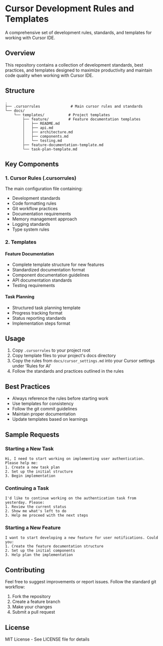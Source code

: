 # Cursor Development Rules and Templates

A comprehensive set of development rules, standards, and templates for working with Cursor IDE.

## Overview

This repository contains a collection of development standards, best practices, and templates designed to maximize productivity and maintain code quality when working with Cursor IDE.

## Structure

```
.
├── .cursorrules              # Main cursor rules and standards
└── docs/
    └── templates/           # Project templates
        ├── feature/         # Feature documentation templates
        │   ├── README.md
        │   ├── api.md
        │   ├── architecture.md
        │   ├── components.md
        │   └── testing.md
        ├── feature-documentation-template.md
        └── task-plan-template.md
```

## Key Components

### 1. Cursor Rules (.cursorrules)

The main configuration file containing:

- Development standards
- Code formatting rules
- Git workflow practices
- Documentation requirements
- Memory management approach
- Logging standards
- Type system rules

### 2. Templates

#### Feature Documentation

- Complete template structure for new features
- Standardized documentation format
- Component documentation guidelines
- API documentation standards
- Testing requirements

#### Task Planning

- Structured task planning template
- Progress tracking format
- Status reporting standards
- Implementation steps format

## Usage

1. Copy `.cursorrules` to your project root
2. Copy template files to your project's docs directory
3. Copy the rules from `docs/cursor_settings.md` into your Cursor settings under 'Rules for AI'
4. Follow the standards and practices outlined in the rules

## Best Practices

- Always reference the rules before starting work
- Use templates for consistency
- Follow the git commit guidelines
- Maintain proper documentation
- Update templates based on learnings

## Sample Requests

### Starting a New Task

```
Hi, I need to start working on implementing user authentication. Please help me:
1. Create a new task plan
2. Set up the initial structure
3. Begin implementation
```

### Continuing a Task

```
I'd like to continue working on the authentication task from yesterday. Please:
1. Review the current status
2. Show me what's left to do
3. Help me proceed with the next steps
```

### Starting a New Feature

```
I want to start developing a new feature for user notifications. Could you:
1. Create the feature documentation structure
2. Set up the initial components
3. Help plan the implementation
```

## Contributing

Feel free to suggest improvements or report issues. Follow the standard git workflow:

1. Fork the repository
2. Create a feature branch
3. Make your changes
4. Submit a pull request

## License

MIT License - See LICENSE file for details
